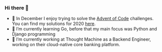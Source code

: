 ### Hi there 👋

- 🎄 In December I enjoy trying to solve the [Advent of Code](https://adventofcode.com/) challenges. You can find my solutions for 2020 [here](https://github.com/orfeasa/advent-of-code-2020).
- 🌱 I’m currently learning Go, before that my main focus was Python and Django programming
- 🔭 I’m currently working at Thought Machine as a Backend Engineer, working on their cloud-native core banking platform.


<!--
**orfeasa/orfeasa** is a ✨ _special_ ✨ repository because its `README.md` (this file) appears on your GitHub profile.

Here are some ideas to get you started:

- 🔭 I’m currently working on ...
- 🌱 I’m currently learning ...
- 👯 I’m looking to collaborate on ...
- 🤔 I’m looking for help with ...
- 💬 Ask me about ...
- 📫 How to reach me: ...
- 😄 Pronouns: ...
- ⚡ Fun fact: ...
-->
